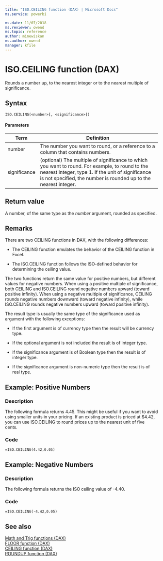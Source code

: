 ```yaml
---
title: "ISO.CEILING function (DAX) | Microsoft Docs"
ms.service: powerbi 

ms.date: 11/07/2018
ms.reviewer: owend
ms.topic: reference
author: minewiskan
ms.author: owend
manager: kfile
---
```

# ISO.CEILING function (DAX)
Rounds a number up, to the nearest integer or to the nearest multiple of significance.  
  
## Syntax  
  
```dax
ISO.CEILING(<number>[, <significance>])  
```
  
#### Parameters  
  
|Term|Definition|  
|--------|--------------|  
|number|The number you want to round, or a reference to a column that contains numbers.|  
|significance|(optional) The multiple of significance to which you want to round. For example, to round to the nearest integer, type 1. If the unit of significance is not specified, the number is rounded up to the nearest integer.|  
  
## Return value  
A number, of the same type as the *number* argument, rounded as specified.  
  
## Remarks  
There are two CEILING functions in DAX, with the following differences:  
  
-   The CEILING function emulates the behavior of the CEILING function in Excel.  
  
-   The ISO.CEILING function follows the ISO-defined behavior for determining the ceiling value.  
  
The two functions return the same value for positive numbers, but different values for negative numbers. When using a positive multiple of significance, both CEILING and ISO.CEILING round negative numbers upward (toward positive infinity). When using a negative multiple of significance, CEILING rounds negative numbers downward (toward negative infinity), while ISO.CEILING rounds negative numbers upward (toward positive infinity).  
  
The result type is usually the same type of the significance used as argument with the following exceptions:  
  
-   If the first argument is of currency type then the result will be currency type.  
  
-   If the optional argument is not included the result is of integer type.  
  
-   If the significance argument is of Boolean type then the result is of integer type.  
  
-   If the significance argument is non-numeric type then the result is of real type.  
  
## Example: Positive Numbers  
  
### Description  
The following formula returns 4.45. This might be useful if you want to avoid using smaller units in your pricing. If an existing product is priced at $4.42, you can use ISO.CEILING to round prices up to the nearest unit of five cents.  
  
### Code  
  
```dax
=ISO.CEILING(4.42,0.05)  
```
  
## Example: Negative Numbers  
  
### Description  
The following formula returns the ISO ceiling value of -4.40.  
  
### Code  
  
```dax
=ISO.CEILING(-4.42,0.05)  
```
  
## See also  
[Math and Trig functions &#40;DAX&#41;](math-and-trig-functions-dax.md)  
[FLOOR function &#40;DAX&#41;](floor-function-dax.md)  
[CEILING function &#40;DAX&#41;](ceiling-function-dax.md)  
[ROUNDUP function &#40;DAX&#41;](roundup-function-dax.md)  
  
